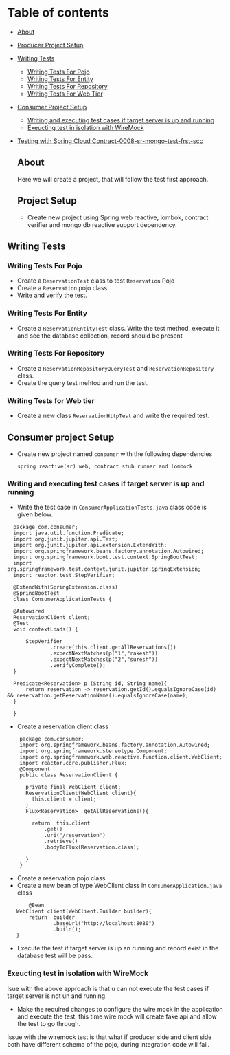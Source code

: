 # Table of contents
- [About](#about)
- [Producer Project Setup](#project-setup)
- [Writing Tests](#writing-tests)
  - [Writing Tests For Pojo](#writing-tests-for-pojo)
  - [Writing Tests For Entity](#writing-tests-for-entity)
  - [Writing Tests For Repository](#writing-tests-for-repository)
  - [Writing Tests For Web Tier](#writing-tests-for-web-tier)
- [Consumer Project Setup](#consumer-project-setup)
   - [Writing and executing test cases if target server is up and running](#Writing-and-executing-test-cases-if-target-server-is-up-and-running)
   - [Exeucting test in isolation with WireMock](#Exeucting-test-in-isolation-with-WireMock)
- [Testing with Spring Cloud Contract-0008-sr-mongo-test-frst-scc](/sr-mongo-test-first-scc.md)
 
  ## About
  Here we will create a project, that will follow the test first approach.
  ## Project Setup
  - Create new project using Spring web reactive, lombok, contract verifier and mongo db reactive support dependency.
 ## Writing Tests   
### Writing Tests For Pojo
- Create a ```ReservationTest``` class to test ```Reservation``` Pojo
- Create a ```Reservation``` pojo class
- Write and verify the test.
### Writing Tests For Entity
- Create a ```ReservationEntityTest``` class. Write the test method, execute it and see the database collection, record should be present
### Writing Tests For Repository
- Create a ```ReservationRepositoryQueryTest``` and ```ReservationRepository``` class. 
- Create the query test mehtod and run the test.

### Writing Tests for Web tier
- Create a new class ```ReservationHttpTest``` and write the required test.

## Consumer project Setup
- Create new project named ```consumer``` with the following dependencies
  ```
  spring reactive(sr) web, contract stub runner and lombock
  ```
### Writing and executing test cases if target server is up and running
 - Write the test case in ```ConsumerApplicationTests.java``` class code is given below.
  ```
	package com.consumer;
	import java.util.function.Predicate;
	import org.junit.jupiter.api.Test;
	import org.junit.jupiter.api.extension.ExtendWith;
	import org.springframework.beans.factory.annotation.Autowired;
	import org.springframework.boot.test.context.SpringBootTest;
	import org.springframework.test.context.junit.jupiter.SpringExtension;
	import reactor.test.StepVerifier;
	
	@ExtendWith(SpringExtension.class)
	@SpringBootTest
	class ConsumerApplicationTests {
	
	@Autowired
	ReservationClient client;
	@Test
	void contextLoads() {
	
		StepVerifier
				.create(this.client.getAllReservations())
				.expectNextMatches(p("1","rakesh"))
				.expectNextMatches(p("2","suresh"))
				.verifyComplete();
	}
	
	Predicate<Reservation> p (String id, String name){
		return reservation -> reservation.getId().equalsIgnoreCase(id) && reservation.getReservationName().equalsIgnoreCase(name);
	}
	
	}

  ```
 - Create a reservation client class
```
	package com.consumer;
	import org.springframework.beans.factory.annotation.Autowired;
	import org.springframework.stereotype.Component;
	import org.springframework.web.reactive.function.client.WebClient;
	import reactor.core.publisher.Flux;
	@Component
	public class ReservationClient {
	
	  private final WebClient client;
	  ReservationClient(WebClient client){
	    this.client = client;
	  }
	  Flux<Reservation>  getAllReservations(){
	
	    return  this.client
	        .get()
	        .uri("/reservation")
	        .retrieve()
	        .bodyToFlux(Reservation.class);
	
	  }
	}

 ```
 - Create a reservation pojo class
 - Create a new bean of type WebClient class in ```ConsumerApplication.java``` class
 ```
        @Bean
	WebClient client(WebClient.Builder builder){
		return  builder
				.baseUrl("http://localhost:8080")
				.build();
	}
 ```
 - Execute the test if target server is up an running and record exist in the database test will be pass.

### Exeucting test in isolation with WireMock
<p>
 Isue with the above approach is that u can not execute the test cases if target server is not un and running.
 
</p>

- Make the required changes to configure the wire mock in the application and execute the test, this time wire mock will create fake api and allow the test to go through.

<p>

 Issue with the wiremock test is that what if producer side and client side both have different schema of the pojo, during integration code will fail.
</p>


 
